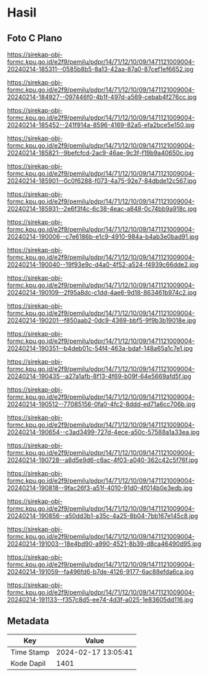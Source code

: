 # Hasil

## Foto C Plano

https://sirekap-obj-formc.kpu.go.id/e2f9/pemilu/pdpr/14/71/12/10/09/1471121009004-20240214-185311--0585b8b5-8a13-42aa-87a0-87cef1ef6652.jpg

https://sirekap-obj-formc.kpu.go.id/e2f9/pemilu/pdpr/14/71/12/10/09/1471121009004-20240214-184927--097446f0-4b1f-497d-a569-cebab4f276cc.jpg

https://sirekap-obj-formc.kpu.go.id/e2f9/pemilu/pdpr/14/71/12/10/09/1471121009004-20240214-185452--241f914a-8596-4169-82a5-efa2bce5e150.jpg

https://sirekap-obj-formc.kpu.go.id/e2f9/pemilu/pdpr/14/71/12/10/09/1471121009004-20240214-185821--9befcfcd-2ac9-46ae-9c3f-f19b9a40650c.jpg

https://sirekap-obj-formc.kpu.go.id/e2f9/pemilu/pdpr/14/71/12/10/09/1471121009004-20240214-185901--0c0f6288-f073-4a75-92e7-84dbde12c567.jpg

https://sirekap-obj-formc.kpu.go.id/e2f9/pemilu/pdpr/14/71/12/10/09/1471121009004-20240214-185931--2e6f3f4c-6c38-4eac-a848-0c74bb9a918c.jpg

https://sirekap-obj-formc.kpu.go.id/e2f9/pemilu/pdpr/14/71/12/10/09/1471121009004-20240214-190006--c7e6186b-e1c9-4910-984a-b4ab3e0bad91.jpg

https://sirekap-obj-formc.kpu.go.id/e2f9/pemilu/pdpr/14/71/12/10/09/1471121009004-20240214-190040--19f93e9c-d4a0-4f52-a524-f4939c66dde2.jpg

https://sirekap-obj-formc.kpu.go.id/e2f9/pemilu/pdpr/14/71/12/10/09/1471121009004-20240214-190109--2f95a8dc-c1dd-4ae6-9d18-863461b974c2.jpg

https://sirekap-obj-formc.kpu.go.id/e2f9/pemilu/pdpr/14/71/12/10/09/1471121009004-20240214-190201--f850aab2-0dc9-4369-bbf5-9f9b3b19018e.jpg

https://sirekap-obj-formc.kpu.go.id/e2f9/pemilu/pdpr/14/71/12/10/09/1471121009004-20240214-190351--b4deb01c-54f4-463a-bdaf-148a65a1c7e1.jpg

https://sirekap-obj-formc.kpu.go.id/e2f9/pemilu/pdpr/14/71/12/10/09/1471121009004-20240214-190435--a27a1afb-8f13-4f69-b09f-64e5669afd5f.jpg

https://sirekap-obj-formc.kpu.go.id/e2f9/pemilu/pdpr/14/71/12/10/09/1471121009004-20240214-190512--77085156-0fa0-4fc2-8ddd-ed71a6cc706b.jpg

https://sirekap-obj-formc.kpu.go.id/e2f9/pemilu/pdpr/14/71/12/10/09/1471121009004-20240214-190654--c3ad3499-727d-4ece-a50c-57588a1a33ea.jpg

https://sirekap-obj-formc.kpu.go.id/e2f9/pemilu/pdpr/14/71/12/10/09/1471121009004-20240214-190728--a8d5e9d6-c6ac-4f03-a040-362c42c5f76f.jpg

https://sirekap-obj-formc.kpu.go.id/e2f9/pemilu/pdpr/14/71/12/10/09/1471121009004-20240214-190818--9fac26f3-a51f-4010-91d0-4f014b0e3edb.jpg

https://sirekap-obj-formc.kpu.go.id/e2f9/pemilu/pdpr/14/71/12/10/09/1471121009004-20240214-190856--a50dd3b1-a35c-4a25-8b04-7bb167e145c8.jpg

https://sirekap-obj-formc.kpu.go.id/e2f9/pemilu/pdpr/14/71/12/10/09/1471121009004-20240214-191003--18e4bd90-a990-4521-8b39-d8ca46490d95.jpg

https://sirekap-obj-formc.kpu.go.id/e2f9/pemilu/pdpr/14/71/12/10/09/1471121009004-20240214-191059--fa496fd6-b7de-4126-9177-6ac88efda6ca.jpg

https://sirekap-obj-formc.kpu.go.id/e2f9/pemilu/pdpr/14/71/12/10/09/1471121009004-20240214-191133--f357c8d5-ee74-4d3f-a025-1e83605dd116.jpg


## Metadata

| Key        | Value               |
| ---------- | ------------------- |
| Time Stamp | 2024-02-17 13:05:41 |
| Kode Dapil | 1401                |



